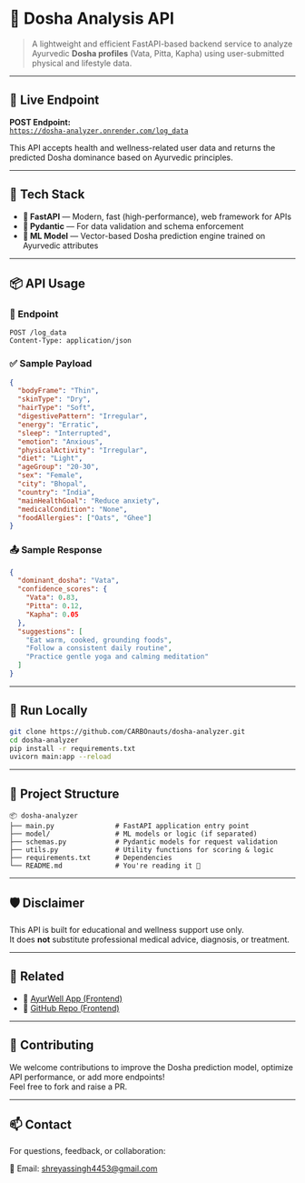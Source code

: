 # 🧠 Dosha Analysis API

> A lightweight and efficient FastAPI-based backend service to analyze Ayurvedic **Dosha profiles** (Vata, Pitta, Kapha) using user-submitted physical and lifestyle data.

---

## 🚀 Live Endpoint

**POST Endpoint:**  
[`https://dosha-analyzer.onrender.com/log_data`](https://dosha-analyzer.onrender.com/log_data)

This API accepts health and wellness-related user data and returns the predicted Dosha dominance based on Ayurvedic principles.

---

## 🔧 Tech Stack

- **🧠 FastAPI** — Modern, fast (high-performance), web framework for APIs  
- **🔢 Pydantic** — For data validation and schema enforcement  
- **🤖 ML Model** — Vector-based Dosha prediction engine trained on Ayurvedic attributes  

---

## 📦 API Usage

### 📮 Endpoint

```http
POST /log_data
Content-Type: application/json
```

### ✅ Sample Payload

```json
{
  "bodyFrame": "Thin",
  "skinType": "Dry",
  "hairType": "Soft",
  "digestivePattern": "Irregular",
  "energy": "Erratic",
  "sleep": "Interrupted",
  "emotion": "Anxious",
  "physicalActivity": "Irregular",
  "diet": "Light",
  "ageGroup": "20-30",
  "sex": "Female",
  "city": "Bhopal",
  "country": "India",
  "mainHealthGoal": "Reduce anxiety",
  "medicalCondition": "None",
  "foodAllergies": ["Oats", "Ghee"]
}
```

### 📤 Sample Response

```json
{
  "dominant_dosha": "Vata",
  "confidence_scores": {
    "Vata": 0.83,
    "Pitta": 0.12,
    "Kapha": 0.05
  },
  "suggestions": [
    "Eat warm, cooked, grounding foods",
    "Follow a consistent daily routine",
    "Practice gentle yoga and calming meditation"
  ]
}
```

---

## 🧪 Run Locally

```bash
git clone https://github.com/CARBOnauts/dosha-analyzer.git
cd dosha-analyzer
pip install -r requirements.txt
uvicorn main:app --reload
```

---

## 📁 Project Structure

```
📦 dosha-analyzer
├── main.py               # FastAPI application entry point
├── model/                # ML models or logic (if separated)
├── schemas.py            # Pydantic models for request validation
├── utils.py              # Utility functions for scoring & logic
├── requirements.txt      # Dependencies
└── README.md             # You're reading it 🙂
```

---

## 🛡️ Disclaimer

This API is built for educational and wellness support use only.  
It does **not** substitute professional medical advice, diagnosis, or treatment.

---

## 🔗 Related

- 🌿 [AyurWell App (Frontend)](https://ayurwell.onrender.com)  
- 📁 [GitHub Repo (Frontend)](https://github.com/aAdi0103/AyurWell)

---

## 🙌 Contributing

We welcome contributions to improve the Dosha prediction model, optimize API performance, or add more endpoints!  
Feel free to fork and raise a PR.

---

## 📫 Contact

For questions, feedback, or collaboration:

📩 Email: [shreyassingh4453@gmail.com](mailto:shreyassingh4453@gmail.com)
